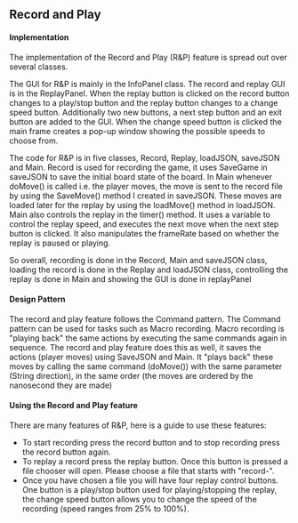 <h2>Record and Play</h2>
<h4>Implementation</h4>
<p>The implementation of the Record and Play (R&P) feature is spread out 
over several classes. </p>
<p>The GUI for R&P is mainly in the InfoPanel class. 
The record and replay GUI is in the ReplayPanel. When the replay button
is clicked on the record button changes to a play/stop button and the replay
button changes to a change speed button. Additionally two new buttons, a next step button 
and an exit button are added to the GUI. When the change speed button is clicked
the main frame creates a pop-up window showing the possible speeds to choose from.
 </p>

<p>The code for R&P is in five classes, Record, Replay, loadJSON, saveJSON and Main. 
Record is used for recording the game, it uses SaveGame in saveJSON to 
save the initial board state of the board. In Main whenever doMove() is called 
i.e. the player moves, the move is sent to the record file by using the SaveMove() method
I created in saveJSON. These moves are loaded later for the replay by using the loadMove()
method in loadJSON. Main also controls the replay in the timer() method. It uses a variable
to control the replay speed, and executes the next move when the next step button is clicked.
It also manipulates the frameRate based on whether the replay is paused or playing. </p>

<p> So overall, recording is done in the Record, Main and saveJSON class, loading the record 
is done in the Replay and loadJSON class, controlling the replay is done in Main and showing the
GUI is done in replayPanel</p>

<h4>Design Pattern</h4>

<p>The record and play feature follows the Command pattern. The Command pattern can be used for
tasks such as Macro recording. Macro recording is "playing back" the same actions by 
executing the same commands again in sequence. The record and play feature does this as well, it saves 
the actions (player moves) using SaveJSON and Main. It "plays back" these moves by calling the same command
(doMove()) with the same parameter (String direction), in the same order (the moves are ordered by the nanosecond they are made)

<h4>Using the Record and Play feature</h4>
<p>There are many features of R&P, here is a guide to use these features:
<ul><li>
To start recording press the record button and to stop recording press the record button again.</li>

<li>To replay a record press the replay button. Once this button is pressed a file chooser will open. Please choose a file that starts with "record-".</li>


<li>Once you have chosen a file you will have four replay control buttons. One button is a play/stop button
used for playing/stopping the replay, the change speed button allows you to change the speed of the recording
(speed ranges from 25% to 100%). </li></ul>
</p>

